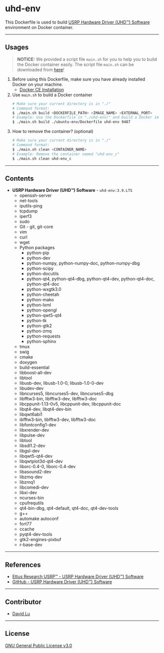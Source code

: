 # uhd-env

This Dockerfile is used to build [USRP Hardware Driver (UHD™) Software](https://github.com/EttusResearch/uhd/tree/UHD-3.9.LTS) environment on Docker container.

---
## Usages

> **NOTICE:** We provided a script file `main.sh` for you to help you to build the Docker container easily. The script file `main.sh` can be downloaded from [here](https://github.com/yungshenglu/Dockerfiles)!

1. Before using this Dockerfile, make sure you have already installed Docker on your machine.
    * [Docker CE Installation](https://docs.docker.com/install)
2. Use `main.sh` to build a Docker container
    ```bash
    # Make sure your current directory is in "./"
    # Command format:
    $ ./main.sh build <DOCKERFILE_PATH> <IMAGE_NAME> <EXTERNAL_PORT>
    # Example: Use the Dockerfile in "./uhd-env/" and build a Docker image named "uhd-env" which externel port is 9487
    $ ./main.sh build ./ubuntu-env/Dockerfile uhd-env 9487
    ```
3. How to remove the container? (optional)
    ```bash
    # Make sure your current directory is in "./"
    # Command format:
    $ ./main.sh clean <CONTAINER_NAME>
    # Example: Remove the container named "uhd-env_c"
    $ ./main.sh clean uhd-env_c
    ```

---
## Contents

* **USRP Hardware Driver (UHD™) Software** - `uhd-env:3.9.LTS`
    * openssh-server
    * net-tools
    * iputils-ping
    * tcpdump
    * iperf3
    * sudo
    * Git - git, git-core
    * vim
    * curl
    * wget
    * Python packages
        * python-pip
        * python-dev
        * python-numpy, python-numpy-doc, python-numpy-dbg
        * python-scipy
        * python-docutils
        * python-qt4, python-qt4-dbg, python-qt4-dev, python-qt4-doc, python-qt4-doc
        * python-wxgtk3.0
        * python-cheetah
        * python-mako
        * python-lxml
        * python-opengl
        * python-qwt5-qt4
        * python-tk
        * python-gtk2
        * python-zmq
        * python-requests
        * python-sphinx
    * tmux
    * swig
    * cmake
    * doxygen
    * build-essential
    * libboost-all-dev
    * libtool
    * libusb-dev, libusb-1.0-0, libusb-1.0-0-dev
    * libudev-dev
    * libncurses5, libncurses5-dev, libncurses5-dbg
    * libfftw3-bin, libfftw3-dev, libfftw3-doc
    * libcppunit-1.13-0v5, libcppunit-dev, libcppunit-doc
    * libqt4-dev, libqt4-dev-bin
    * libqwt6abi1
    * ibfftw3-bin, libfftw3-dev, libfftw3-doc
    * libfontconfig1-dev
    * libxrender-dev
    * libpulse-dev
    * libtool
    * libsdl1.2-dev
    * libgsl-dev
    * libqwt5-qt4-dev
    * libqwtplot3d-qt4-dev
    * liborc-0.4-0, liborc-0.4-dev
    * libasound2-dev
    * libzmq-dev
    * libzmq1
    * libcomedi-dev
    * libxi-dev
    * ncurses-bin
    * cpufrequtils
    * qt4-bin-dbg, qt4-default, qt4-doc, qt4-dev-tools
    * g++
    * automake autoconf
    * fort77
    * ccache
    * pyqt4-dev-tools
    * gtk2-engines-pixbuf
    * r-base-dev

---
## References

* [Ettus Research USRP™ - USRP Hardware Driver (UHD™) Software](https://kb.ettus.com/UHD)
* [GitHub - USRP Hardware Driver (UHD™) Software](https://github.com/EttusResearch/uhd/tree/UHD-3.9.LTS)

---
## Contributor

* [David Lu](https://github.com/yungshenglu)

---
## License

[GNU General Public License v3.0](../LICENSE)